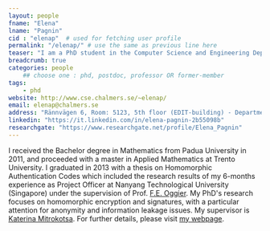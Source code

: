 ```yaml
---
layout: people
fname: "Elena"
lname: "Pagnin"
cid : "elenap"  # used for fetching user profile
permalink: "/elenap/" # use the same as previous line here
teaser: "I am a PhD student in the Computer Science and Engineering Department in the Network and Systems Division at Chalmers University of Technology since May 2014."
breadcrumb: true
categories: people
    ## choose one : phd, postdoc, professor OR former-member
tags:
    - phd
website: http://www.cse.chalmers.se/~elenap/
email: elenap@chalmers.se
address: "Rännvägen 6, Room: 5123, 5th floor (EDIT-building) - Department of Computer Science and Engineering, Chalmers University of Technology, 412-96, Gothenburg, Sweden"
linkedin: "https://it.linkedin.com/in/elena-pagnin-2b55098b"
researchgate: "https://www.researchgate.net/profile/Elena_Pagnin"
---
```

I received the Bachelor degree in Mathematics from Padua University in 2011,
and proceeded with a master in Applied Mathematics at Trento University. I graduated in 2013 with a thesis on Homomorphic Authentication Codes
which included the research results of my 6-months experience as Project Officer at Nanyang Technological University (Singapore) under the supervision of Prof. [F.E. Oggier](http://www1.spms.ntu.edu.sg/~frederique/).
My PhD's research focuses on homomorphic encryption and signatures, with a particular attention for anonymity and information leakage issues.
My supervisor is [Katerina Mitrokotsa](http://www.cse.chalmers.se/~aikmitr/).
For further details, please visit [my webpage](http://www.cse.chalmers.se/~elenap/).
